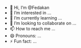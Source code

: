 - 👋 Hi, I’m @Fedakan
- 👀 I’m interested in ...
- 🌱 I’m currently learning ...
- 💞️ I’m looking to collaborate on ...
- 📫 How to reach me ...
- 😄 Pronouns: ...
- ⚡ Fun fact: ...

<!---
Fedakan/Fedakan is a ✨ special ✨ repository because its `README.md` (this file) appears on your GitHub profile.
You can click the Preview link to take a look at your changes.
--->
